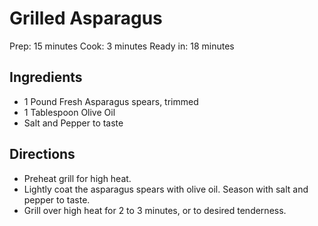 # Grilled Asparagus

Prep: 15 minutes
Cook: 3 minutes
Ready in: 18 minutes

## Ingredients

* 1 Pound Fresh Asparagus spears, trimmed
* 1 Tablespoon Olive Oil
* Salt and Pepper to taste

## Directions

* Preheat grill for high heat.
* Lightly coat the asparagus spears with olive oil. Season with salt and pepper to taste.
* Grill over high heat for 2 to 3 minutes, or to desired tenderness.
